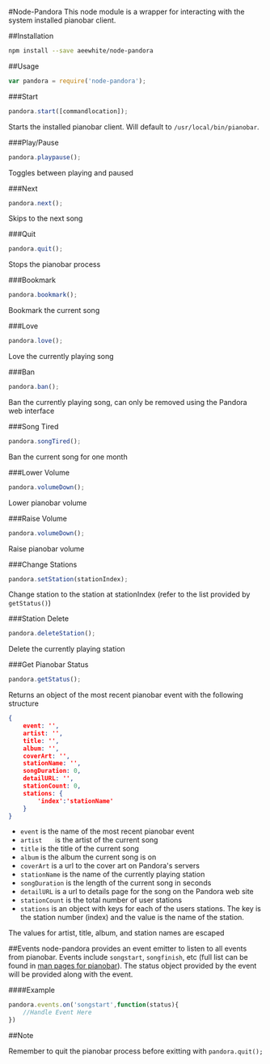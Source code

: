 #Node-Pandora
This node module is a wrapper for interacting with the system installed pianobar client. 

##Installation
```bash
npm install --save aeewhite/node-pandora
```

##Usage
```js
var pandora = require('node-pandora');
```
###Start
```js
pandora.start([commandlocation]);
```
Starts the installed pianobar client. Will default to `/usr/local/bin/pianobar`. 

###Play/Pause
```js
pandora.playpause();
```
Toggles between playing and paused

###Next
```js
pandora.next();
```
Skips to the next song

###Quit
```js
pandora.quit();
```
Stops the pianobar process

###Bookmark
```js
pandora.bookmark();
```
Bookmark the current song

###Love
```js
pandora.love();
```
Love the currently playing song

###Ban
```js
pandora.ban();
```
Ban the currently playing song, can only be removed using the Pandora web interface

###Song Tired
```js
pandora.songTired();
```
Ban the current song for one month

###Lower Volume
```js
pandora.volumeDown();
```
Lower pianobar volume

###Raise Volume
```js
pandora.volumeDown();
```
Raise pianobar volume

###Change Stations
```js
pandora.setStation(stationIndex);
```
Change station to the station at stationIndex (refer to the list provided by `getStatus()`)

###Station Delete
```js
pandora.deleteStation();
```
Delete the currently playing station

###Get Pianobar Status
```js
pandora.getStatus();
```
Returns an object of the most recent pianobar event with the following structure

```JSON
{
	event: '',
	artist: '',
	title: '',
	album: '',
	coverArt: '',
	stationName: '',
	songDuration: 0,
	detailURL: '',
	stationCount: 0,
	stations: {
		'index':'stationName'
	}
}
```
* `event` is the name of the most recent pianobar event
* `artist	` is the artist of the current song
* `title` is the title of the current song
* `album` is the album the current song is on
* `coverArt` is a url to the cover art on Pandora's servers
* `stationName` is the name of the currently playing station
* `songDuration` is the length of the current song in seconds
* `detailURL` is a url to details page for the song on the Pandora web site
* `stationCount` is the total number of user stations
* `stations` is an object with keys for each of the users stations. The key is the station number (index) and the value is the name of the station.

The values for artist, title, album, and station names are escaped

##Events
node-pandora provides an event emitter to listen to all events from pianobar. Events include `songstart`, `songfinish`, etc (full list can be found in [man pages for pianobar](http://manpages.ubuntu.com/manpages/maverick/man1/pianobar.1.html)). The status object provided by the event will be provided along with the event.

####Example

```js
pandora.events.on('songstart',function(status){
	//Handle Event Here
})
```

##Note

Remember to quit the pianobar process before exitting with `pandora.quit();`



 